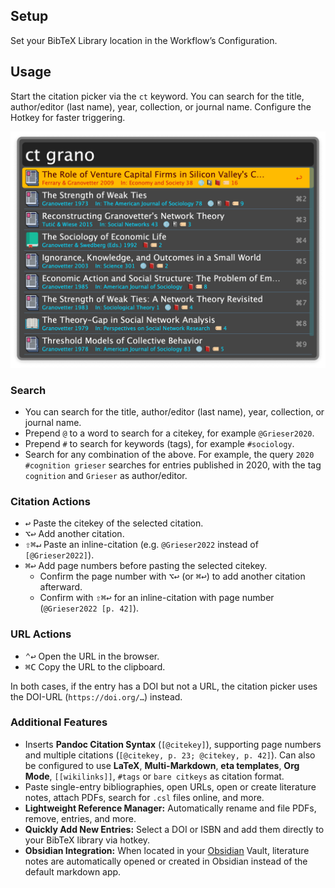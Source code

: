 ## Setup

Set your BibTeX Library location in the Workflow’s Configuration.

## Usage

Start the citation picker via the `ct` keyword. You can search for the title, author/editor (last name), year, collection, or journal name. Configure the Hotkey for faster triggering.

![Searching citations](images/ct.png)

### Search

* You can search for the title, author/editor (last name), year, collection, or journal name.
* Prepend `@` to a word to search for a citekey, for example `@Grieser2020`.
* Prepend `#` to search for keywords (tags), for example `#sociology`.
* Search for any combination of the above. For example, the query `2020 #cognition grieser` searches for entries published in 2020, with the tag `cognition` and `Grieser` as author/editor.

### Citation Actions

* <kbd>↩</kbd> Paste the citekey of the selected citation.
* <kbd>⌥</kbd><kbd>↩</kbd> Add another citation.
* <kbd>⇧</kbd><kbd>⌘</kbd><kbd>↵</kbd> Paste an inline-citation (e.g. `@Grieser2022` instead of `[@Grieser2022]`).
* <kbd>⌘</kbd><kbd>↩</kbd> Add page numbers before pasting the selected citekey.
  * Confirm the page number with <kbd>⌥</kbd><kbd>↩</kbd> (or <kbd>⌘</kbd><kbd>↩</kbd>) to add another citation afterward.
  * Confirm with <kbd>⇧</kbd><kbd>⌘</kbd><kbd>↩</kbd> for an inline-citation with page number (`@Grieser2022 [p. 42]`).

### URL Actions

* <kbd>⌃</kbd><kbd>↩</kbd> Open the URL in the browser.
* <kbd>⌘</kbd><kbd>C</kbd> Copy the URL to the clipboard.

In both cases, if the entry has a DOI but not a URL, the citation picker uses the DOI-URL (`https://doi.org/…`) instead.

### Additional Features

* Inserts **Pandoc Citation Syntax** (`[@citekey]`), supporting page numbers and multiple citations (`[@citekey, p. 23; @citekey, p. 42]`). Can also be configured to use **LaTeX**, **Multi-Markdown**, **eta templates**, **Org Mode**, `[[wikilinks]]`, `#tags` or `bare citkeys` as citation format.
* Paste single-entry bibliographies, open URLs, open or create literature notes, attach PDFs, search for `.csl` files online, and more.
* **Lightweight Reference Manager:** Automatically rename and file PDFs, remove, entries, and more.
* **Quickly Add New Entries:** Select a DOI or ISBN and add them directly to your BibTeX library via hotkey.
* **Obsidian Integration:** When located in your [Obsidian](https://obsidian.md/) Vault, literature notes are automatically opened or created in Obsidian instead of the default markdown app.
